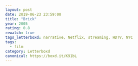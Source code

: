 ```yaml
---
layout: post 
date: 2019-06-23 23:59:00
title: "Brick"
year: 2005
rating: 0.8
rewatch: true
tags_letterboxd: narrative, Netflix, streaming, HDTV, NYC
tags:
  - film
category: Letterboxd
canonical: https://boxd.it/K91bL
---
```


